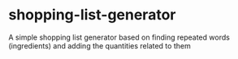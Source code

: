 # shopping-list-generator
A simple shopping list generator based on finding repeated words (ingredients) and adding the quantities related to them
